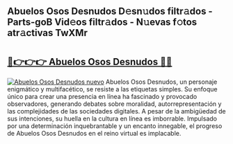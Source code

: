 ## Abuelos Osos Desnudos D𝚎sn𝚞dos filtr𝚊dos - Parts-goB Vid𝚎os filtr𝚊dos - N𝚞evas f𝚘tos atr𝚊ctivas TwXMr

# <h2><a href="http://mbap3z.tromn.icu/?c=Abuelos+Osos+Desnudos">🔗👉👉👉 Abuelos Osos Desnudos 🔗🔗</a></h2>

[![Abuelos Osos Desnudos nuevo](https://i.imgur.com/pEAQMta.gif)](http://mbap3z.tromn.icu/?c=Abuelos+Osos+Desnudos)
Abuelos Osos Desnudos, un personaje enigmático y multifacético, se resiste a las etiquetas simples. Su enfoque único para crear una presencia en línea ha fascinado y provocado observadores, generando debates sobre moralidad, autorrepresentación y las complejidades de las sociedades digitales. A pesar de la ambigüedad de sus intenciones, su huella en la cultura en línea es imborrable. Impulsado por una determinación inquebrantable y un encanto innegable, el progreso de Abuelos Osos Desnudos en el reino virtual es implacable.
